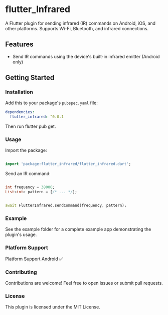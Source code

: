 # flutter_Infrared

A Flutter plugin for sending infrared (IR) commands on Android, iOS, and other platforms. Supports Wi-Fi, Bluetooth, and infrared connections.

## Features

* Send IR commands using the device's built-in infrared emitter (Android only)

## Getting Started

### Installation

Add this to your package's `pubspec.yaml` file:

```yaml
dependencies:
  flutter_infrared: ^0.0.1
```
Then run flutter pub get.

### Usage
Import the package:
```dart

import 'package:flutter_infrared/flutter_infrared.dart';
```
Send an IR command:
```dart

int frequency = 38000;
List<int> pattern = [/* ... */];


await FlutterInfrared.sendCommand(frequency, pattern);

```
### Example

See the example folder for a complete example app demonstrating the plugin's usage.

### Platform Support

Platform	Support
Android	✅


### Contributing

Contributions are welcome! Feel free to open issues or submit pull requests.

### License

This plugin is licensed under the MIT License.
